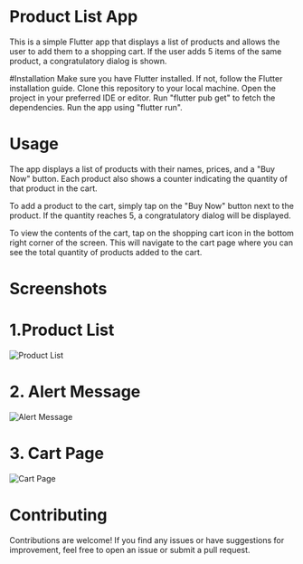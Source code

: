 # Product List App
This is a simple Flutter app that displays a list of products and allows the user to add them to a shopping cart. If the user adds 5 items of the same product, a congratulatory dialog is shown.

#Installation
Make sure you have Flutter installed. If not, follow the Flutter installation guide.
Clone this repository to your local machine.
Open the project in your preferred IDE or editor.
Run "flutter pub get" to fetch the dependencies.
Run the app using "flutter run".

# Usage
The app displays a list of products with their names, prices, and a "Buy Now" button. Each product also shows a counter indicating the quantity of that product in the cart.

To add a product to the cart, simply tap on the "Buy Now" button next to the product. If the quantity reaches 5, a congratulatory dialog will be displayed.

To view the contents of the cart, tap on the shopping cart icon in the bottom right corner of the screen. This will navigate to the cart page where you can see the total quantity of products added to the cart.

# Screenshots
# 1.Product List
![Product List](https://github.com/mdrahib46/Assignment-7/assets/57681390/cb152d41-a9a5-4f97-aed8-5fff2ddcfd06)
# 2. Alert Message
![Alert Message](https://github.com/mdrahib46/Assignment-7/assets/57681390/07deaad7-2f87-4f56-b5f3-ca145cc0b260)
# 3. Cart Page
![Cart Page](https://github.com/mdrahib46/Assignment-7/assets/57681390/7b5c7a82-0cb9-470c-96b7-8496a345019f)


# Contributing
Contributions are welcome! If you find any issues or have suggestions for improvement, feel free to open an issue or submit a pull request.
